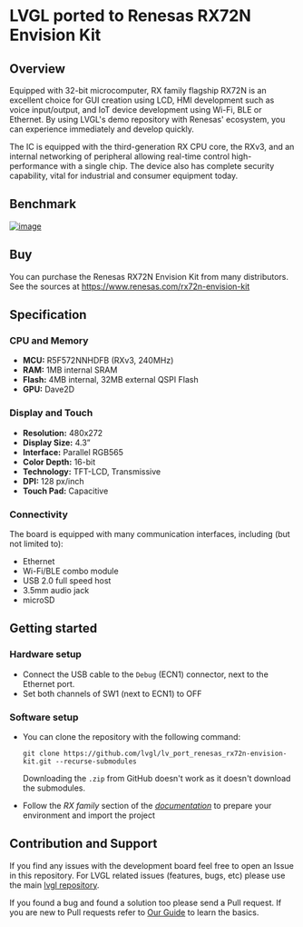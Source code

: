 # LVGL ported to Renesas RX72N Envision Kit

## Overview

Equipped with 32-bit microcomputer, RX family flagship RX72N is an excellent choice for GUI creation using LCD, HMI development such as voice input/output, and IoT device development using Wi-Fi, BLE or Ethernet. By using LVGL's demo repository with Renesas' ecosystem, you can experience immediately and develop quickly.

The IC is equipped with the third-generation RX CPU core, the RXv3, and an internal networking of peripheral allowing real-time control high-performance with a single chip. The device also has complete security capability, vital for industrial and consumer equipment today.

## Benchmark

[![image](https://github.com/lvgl/lv_port_renesas_rx72n-envision-kit/assets/7599318/43f682f4-515a-449c-92dc-7eb2383643d1)
](https://www.youtube.com/watch?v=__56v8DsfH0)



## Buy

You can purchase the Renesas RX72N Envision Kit from many distributors. See the sources at https://www.renesas.com/rx72n-envision-kit

## Specification

### CPU and Memory
- **MCU:** R5F572NNHDFB (RXv3, 240MHz)
- **RAM:** 1MB internal SRAM
- **Flash:** 4MB internal, 32MB external QSPI Flash
- **GPU:** Dave2D

### Display and Touch
- **Resolution:** 480x272
- **Display Size:** 4.3”
- **Interface:** Parallel RGB565
- **Color Depth:** 16-bit
- **Technology:** TFT-LCD, Transmissive
- **DPI:** 128 px/inch
- **Touch Pad:** Capacitive

### Connectivity
The board is equipped with many communication interfaces, including (but not limited to):
- Ethernet
- Wi-Fi/BLE combo module
- USB 2.0 full speed host
- 3.5mm audio jack
- microSD

## Getting started

### Hardware setup
- Connect the USB cable to the `Debug` (ECN1) connector, next to the Ethernet port.
- Set both channels of SW1 (next to ECN1) to OFF

### Software setup
- You can clone the repository with the following command:
    ```
    git clone https://github.com/lvgl/lv_port_renesas_rx72n-envision-kit.git --recurse-submodules
    ```
    Downloading the `.zip` from GitHub doesn't work as it doesn't download the submodules.

- Follow the *RX family* section of the [*documentation*](https://docs.lvgl.io/master/integration/chip/renesas.html#get-started-with-the-renesas-ecosystem) to prepare your environment and import the project

## Contribution and Support

If you find any issues with the development board feel free to open an Issue in this repository. For LVGL related issues (features, bugs, etc) please use the main [lvgl repository](https://github.com/lvgl/lvgl). 

If you found a bug and found a solution too please send a Pull request. If you are new to Pull requests refer to [Our Guide](https://docs.lvgl.io/master/CONTRIBUTING.html#pull-request) to learn the basics.

